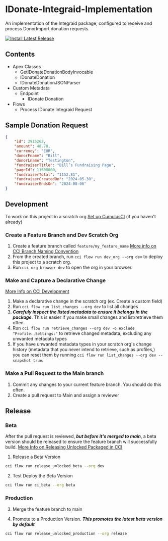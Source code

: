 # IDonate-Integraid-Implementation

An implementation of the Integraid package, configured to receive and process DonorImport donation requests.

<a href="https://github.com/Enclude-Components/IDonate-Integraid-Implementation/releases/latest">
  <img alt="Install Latest Release"
       src="https://img.shields.io/badge/Install%20Latest%20Release-238636?style=for-the-badge&logoColor=white&logo=DocuSign">
</a>

## Contents
- Apex Classes
    - GetIDonateDonationBodyInvocable
    - IDonateDonation
    - IDonateDonationJSONParser
- Custom Metadata
    - Endpoint
        - IDonate Donation
- Flows
    - Process IDonate Integraid Request

## Sample Donation Request
```json
{
    "id": 2915262,
    "amount": 48.78,
    "currency": "EUR",
    "donorFname": "Bill",
    "donorLname": "Testington",
    "fundraiserTitle": "Bill’s Fundraising Page",
    "pageId": 11500000,
    "fundraiserTotal": "1152.81",
    "fundraiserCreatedOn": "2024-05-30",
    "fundraiserEndsOn": "2024-08-06"
}
```

## Development
To work on this project in a scratch org [Set up CumulusCI](https://cumulusci.readthedocs.io/en/latest/tutorial.html) (if you haven't already)

### Create a Feature Branch and Dev Scratch Org
1. Create a feature branch called `feature/my_feature_name` [More info on CCI Branch Naming Convention](https://cumulusci.readthedocs.io/en/latest/cumulusci-flow.html)
2. From the created branch, run `cci flow run dev_org --org dev` to deploy this project to a scratch org.
3. Run `cci org browser dev` to open the org in your browser.

### Make and Capture a Declarative Change
[More Info on CCI Development](https://cumulusci.readthedocs.io/en/stable/dev.html#develop-a-project)
1. Make a declarative change in the scratch org (ex. Create a custom field)
2. Run `cci flow run list_changes --org dev` to list all changes
3. ***Carefuly inspect the listed metadata to ensure it belongs in the package***. This is easier if you make small changes and list/retrieve them often.
4. Run `cci flow run retrieve_changes --org dev -o exclude "Profile:,Settings:"` to retrieve changed metadata, excluding any unwanted metadata types
5. If you have unwanted metadata types in your scratch org's change history (metadata that you never intend to retrieve, such as profiles,) you can reset them by running `cci flow run list_changes --org dev --snapshot true`.

### Make a Pull Request to the Main branch
1. Commit any changes to your current feature branch. You should do this often.
2. Create a pull request to Main and assign a reviewer

## Release

### Beta
After the pull request is reviewed, ***but before it's merged to main***, a beta version should be released to ensure the feature branch will successfully build. [More Info on Releasing Unlocked Packaged in CCI](https://cumulusci.readthedocs.io/en/stable/unlocked-package.html)

1. Release a Beta Version
```bash
cci flow run release_unlocked_beta --org dev
```

2. Test Deploy the Beta Version
```bash
cci flow run ci_beta --org beta
```

### Production
3. Merge the feature branch to main

4. Promote to a Production Version. ***This promotes the latest beta version by default***
```bash
cci flow run release_unlocked_production --org release
```
